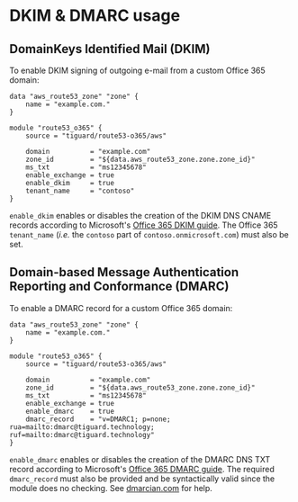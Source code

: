 # DKIM & DMARC usage

## DomainKeys Identified Mail (DKIM)

To enable DKIM signing of outgoing e-mail from a custom Office 365 domain:

```hcl
data "aws_route53_zone" "zone" {
    name = "example.com."
}

module "route53_o365" {
    source = "tiguard/route53-o365/aws"

    domain          = "example.com"
    zone_id         = "${data.aws_route53_zone.zone.zone_id}"
    ms_txt          = "ms12345678"
    enable_exchange = true
    enable_dkim     = true
    tenant_name     = "contoso"
}
```

`enable_dkim` enables or disables the creation of the DKIM DNS CNAME records according to Microsoft's [Office 365 DKIM guide](https://technet.microsoft.com/en-gb/library/mt695945.aspx).  The Office 365 `tenant_name` (*i.e.* the `contoso` part of `contoso.onmicrosoft.com`) must also be set.

## Domain-based Message Authentication Reporting and Conformance (DMARC)

To enable a DMARC record for a custom Office 365 domain:

```hcl
data "aws_route53_zone" "zone" {
    name = "example.com."
}

module "route53_o365" {
    source = "tiguard/route53-o365/aws"

    domain          = "example.com"
    zone_id         = "${data.aws_route53_zone.zone.zone_id}"
    ms_txt          = "ms12345678"
    enable_exchange = true
    enable_dmarc    = true
    dmarc_record    = "v=DMARC1; p=none; rua=mailto:dmarc@tiguard.technology; ruf=mailto:dmarc@tiguard.technology"
}
```

`enable_dmarc` enables or disables the creation of the DMARC DNS TXT record according to Microsoft's [Office 365 DMARC guide](https://technet.microsoft.com/en-gb/library/mt734386.aspx).  The required `dmarc_record` must also be provided and be syntactically valid since the module does no checking.  See [dmarcian.com](https://dmarcian.com/dmarc-inspector/) for help.
